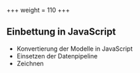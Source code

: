+++
weight = 110
+++

## Einbettung in JavaScript

- Konvertierung der Modelle in JavaScript
- Einsetzen der Datenpipeline
- Zeichnen